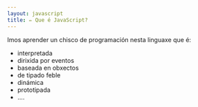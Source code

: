 ```yaml
---
layout: javascript
title: ✏️ Que é JavaScript?
---
```

 Imos aprender un chisco de programación nesta linguaxe que é:


- interpretada
- dirixida por eventos
- baseada en obxectos
- de tipado feble
- dinámica
- prototipada
- ....

